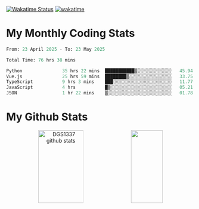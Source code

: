[![Wakatime Status](https://github.com/noopurphalak/noopurphalak/workflows/wakatime-status-update/badge.svg)](https://github.com/noopurphalak/noopurphalak/actions/workflows/main.yml)
[![wakatime](https://wakatime.com/badge/user/80ace140-ef40-4fdd-b8ed-f3be3d2e1aea.svg)](https://wakatime.com/@80ace140-ef40-4fdd-b8ed-f3be3d2e1aea)

# My Monthly Coding Stats

<!--START_SECTION:waka-->

```python
From: 23 April 2025 - To: 23 May 2025

Total Time: 76 hrs 38 mins

Python               35 hrs 22 mins  ███████████▒░░░░░░░░░░░░░   45.94 %
Vue.js               25 hrs 59 mins  ████████▒░░░░░░░░░░░░░░░░   33.75 %
TypeScript           9 hrs 3 mins    ███░░░░░░░░░░░░░░░░░░░░░░   11.77 %
JavaScript           4 hrs           █▒░░░░░░░░░░░░░░░░░░░░░░░   05.21 %
JSON                 1 hr 22 mins    ▒░░░░░░░░░░░░░░░░░░░░░░░░   01.78 %
```

<!--END_SECTION:waka-->

# My Github Stats
<div style="text-align: center;">
  <img width="49%" height="195px" src="https://github-readme-stats-sigma-five.vercel.app/api?username=noopurphalak&show_icons=true&count_private=true&hide_border=true&title_color=00FFFF&icon_color=00FFFF&text_color=00FFFF&bg_color=0d1117" alt="DGS1337 github stats" />
  <img width="41%" height="195px" src="https://github-readme-stats-sigma-five.vercel.app/api/top-langs/?username=noopurphalak&layout=compact&hide_border=true&title_color=00FFFF&text_color=00FFFF&bg_color=0d1117" />
</div>
